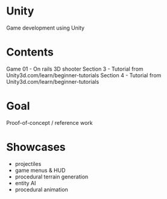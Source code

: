 # Unity
Game development using Unity

# Contents
Game 01 - On rails 3D shooter
Section 3 - Tutorial from Unity3d.com/learn/beginner-tutorials
Section 4 - Tutorial from Unity3d.com/learn/beginner-tutorials

# Goal
Proof-of-concept / reference work

# Showcases
- projectiles
- game menus & HUD
- procedural terrain generation
- entity AI
- procedural animation
